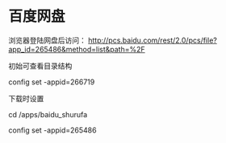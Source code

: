 # 百度网盘

浏览器登陆网盘后访问： http://pcs.baidu.com/rest/2.0/pcs/file?app_id=265486&method=list&path=%2F

初始可查看目录结构

config set -appid=266719

下载时设置

cd /apps/baidu_shurufa

config set -appid=265486